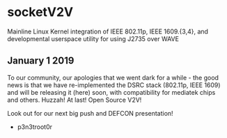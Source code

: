 # socketV2V
Mainline Linux Kernel integration of IEEE 802.11p, IEEE 1609.{3,4}, and developmental userspace utility for using J2735 over WAVE

## January 1 2019

To our community, our apologies that we went dark for a while - the good news is that we have re-implemented the DSRC stack (802.11p, IEEE 1609) and will be releasing it (here) soon, with compatibility for mediatek chips and others. Huzzah! At last! Open Source V2V! 

Look out for our next big push and DEFCON presentation!

- p3n3troot0r

